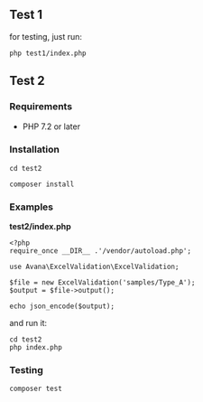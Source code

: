 ## Test 1

for testing, just run:
```
php test1/index.php
```
## Test 2

### Requirements

 - PHP 7.2 or later
 
 ### Installation
 ```
 cd test2
 ```
 ```
 composer install
 ```
### Examples

**test2/index.php**
```
<?php
require_once __DIR__ .'/vendor/autoload.php';

use Avana\ExcelValidation\ExcelValidation;

$file = new ExcelValidation('samples/Type_A');
$output = $file->output();

echo json_encode($output);
```
and run it:
```
cd test2
php index.php
```

### Testing
```
composer test
```